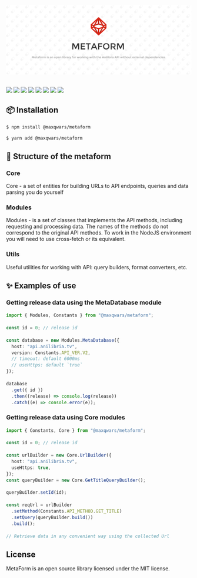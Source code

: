 <center>
    <img src="banner.png" alt="">
</center>

<br>

![](https://img.shields.io/github/issues/maxqwars/metaform)
![](https://img.shields.io/github/forks/maxqwars/metaform)
![](https://img.shields.io/github/stars/maxqwars/metaform)
![](https://img.shields.io/github/license/maxqwars/metaform)
![](https://img.shields.io/librariesio/dependents/npm/@maxqwars/metaform)
![](https://img.shields.io/github/release-date/maxqwars/metaform)
![](https://img.shields.io/github/contributors/maxqwars/metaform)
![](https://img.shields.io/github/package-json/v/maxqwars/metaform)

## 📦 Installation

```shell
$ npm install @maxqwars/metaform
```

```shell
$ yarn add @maxqwars/metaform
```

## 🧬 Structure of the metaform

### Core

Core - a set of entities for building URLs to API endpoints, queries and data parsing you do yourself

### Modules

Modules - is a set of classes that implements the API methods, including requesting and processing data. The names of the methods do not correspond to the original API methods. To work in the NodeJS environment you will need to use cross-fetch or its equivalent.

### Utils

Useful utilities for working with API: query builders, format converters, etc.

## ✨ Examples of use

### Getting release data using the MetaDatabase module

```typescript
import { Modules, Constants } from "@maxqwars/metaform";

const id = 0; // release id

const database = new Modules.MetaDatabase({
  host: "api.anilibria.tv",
  version: Constants.API_VER.V2,
  // timeout: default 6000ms
  // useHttps: default `true`
});

database
  .get({ id })
  .then((release) => console.log(release))
  .catch((e) => console.error(e));
```

### Getting release data using Core modules

```typescript
import { Constants, Core } from "@maxqwars/metaform";

const id = 0; // release id

const urlBuilder = new Core.UrlBuilder({
  host: "api.anilibria.tv",
  useHttps: true,
});
const queryBuilder = new Core.GetTitleQueryBuilder();

queryBuilder.setId(id);

const reqUrl = urlBuilder
  .setMethod(Constants.API_METHOD.GET_TITLE)
  .setQuery(queryBuilder.build())
  .build();

// Retrieve data in any convenient way using the collected Url
```

## License

MetaForm is an open source library licensed under the MIT license.
